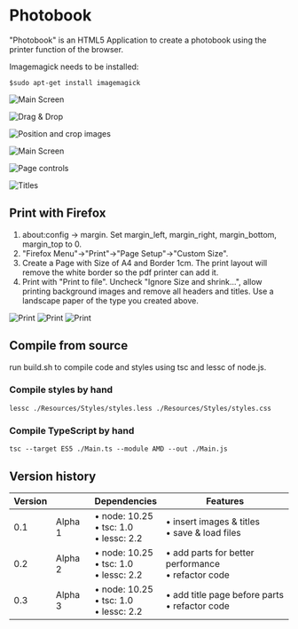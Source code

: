 Photobook
=========

"Photobook" is an HTML5 Application to create a photobook using the printer function of the browser.

Imagemagick needs to be installed:

`$sudo apt-get install imagemagick`

![Main Screen](Documentation/mainScreen.jpg)

![Drag & Drop](Documentation/dragAndDrop.jpg)

![Position and crop images](Documentation/imagePositioning.jpg)

![Main Screen](Documentation/mainScreen2.jpg)

![Page controls](Documentation/pageControls.jpg)

![Titles](Documentation/pageTitles.jpg)


Print with Firefox
------------------

1. about:config -> margin. Set margin_left, margin_right, margin_bottom, margin_top to 0.
2. "Firefox Menu"->"Print"->"Page Setup"->"Custom Size".
3. Create a Page with Size of A4 and Border 1cm. The print layout will remove the white border so the pdf printer can add it.
4. Print with "Print to file". Uncheck "Ignore Size and shrink...", allow printing background images and remove all headers and titles. Use a landscape paper of the type you created above.

![Print](Documentation/print1.jpg)
![Print](Documentation/print2.jpg)
![Print](Documentation/print3.jpg)


Compile from source
-------------------

run build.sh to compile code and styles using tsc and lessc of node.js.


### Compile styles by hand

	lessc ./Resources/Styles/styles.less ./Resources/Styles/styles.css


### Compile TypeScript by hand

	tsc --target ES5 ./Main.ts --module AMD --out ./Main.js


Version history
---------------

Version | 			| Dependencies							| Features
---		|---		|---									|---
0.1		| Alpha 1	| &bull; node: 10.25<br />&bull; tsc: 1.0<br />&bull; lessc: 2.2		| &bull; insert images & titles<br />&bull; save & load files
0.2 	| Alpha 2	| &bull; node: 10.25<br />&bull; tsc: 1.0<br />&bull; lessc: 2.2		| &bull; add parts for better performance<br />&bull; refactor code
0.3 	| Alpha 3	| &bull; node: 10.25<br />&bull; tsc: 1.0<br />&bull; lessc: 2.2		| &bull; add title page before parts<br />&bull; refactor code
